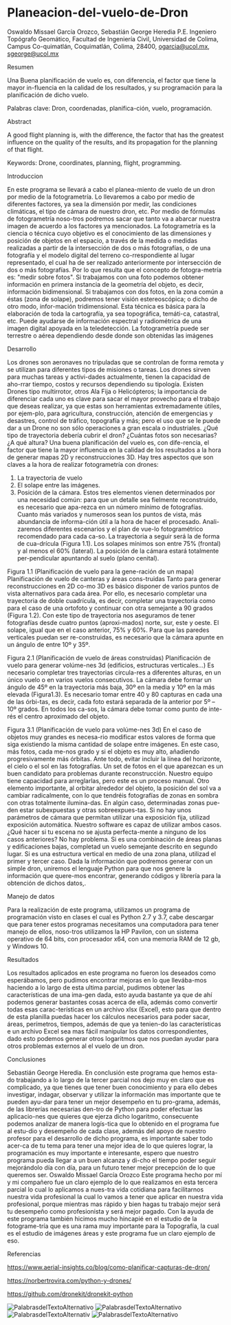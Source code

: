 # Planeacion-del-vuelo-de-Dron
Oswaldo Missael García Orozco, Sebastián George Heredia
P.E. Ingeniero Topógrafo Geomático, Facultad de Ingeniería Civil, Universidad de Colima, Campus Co-quimatlán, Coquimatlán, Colima, 28400, ogarcia@ucol.mx, sgeorge@ucol.mx

Resumen

Una Buena planificación de vuelo es, con diferencia, el factor que tiene la mayor in-fluencia en la calidad de los resultados, y su programación para la planificación de dicho vuelo.

Palabras clave: Dron, coordenadas, planifica-ción, vuelo, programación.

Abstract

A good flight planning is, with the difference, the factor that has the greatest influence on the quality of the results, and its propagation for the planning of that flight.

Keywords:  Drone, coordinates, planning, flight, programming. 

Introduccion

En este programa se llevará a cabo el planea-miento de vuelo de un dron por medio de la fotogrametría. Lo llevaremos a cabo por medio de diferentes factores, ya sea la dimensión por medir, las condiciones climáticas, el tipo de cámara de nuestro dron, etc.
Por medio de fórmulas de fotogrametría noso-tros podremos sacar que tanto va a abarcar nuestra imagen de acuerdo a los factores ya mencionados.
La fotogrametría es la ciencia o técnica cuyo objetivo es el conocimiento de las dimensiones y posición de objetos en el espacio, a través de la medida o medidas realizadas a partir de la intersección de dos o más fotografías, o de una fotografía y el modelo digital del terreno co-rrespondiente al lugar representado, el cual ha de ser realizado anteriormente por intersección de dos o más fotografías.
Por lo que resulta que el concepto de fotogra-metría es: "medir sobre fotos".
Si trabajamos con una foto podemos obtener información en primera instancia de la geometría del objeto, es decir, información bidimensional. Si trabajamos con dos fotos, en la zona común a éstas (zona de solape), podremos tener visión estereoscópica; o dicho de otro modo, infor-mación tridimensional.
Esta técnica es básica para la elaboración de toda la cartografía, ya sea topográfica, temáti-ca, catastral, etc.
Puede ayudarse de información espectral y radiométrica de una imagen digital apoyada en la teledetección.
La fotogrametría puede ser terrestre o aérea dependiendo desde donde son obtenidas las imágenes

Desarrollo

Los drones son aeronaves no tripuladas que se controlan de forma remota y se utilizan para diferentes tipos de misiones o tareas.
Los drones sirven para muchas tareas y activi-dades actualmente, tienen la capacidad de aho-rrar tiempo, costos y recursos dependiendo su tipología.
Existen Drones tipo multirrotor, otros Ala Fija o Helicópteros; la importancia de diferenciar cada uno es clave para sacar el mayor provecho para el trabajo que deseas realizar, ya que estas son herramientas extremadamente útiles, por ejem-plo, para agricultura, construcción, atención de emergencias y desastres, control de tráfico, topografía y más; pero el uso que se le puede dar a un Drone no son sólo operaciones a gran escala o industriales.
¿Qué tipo de trayectoria debería cubrir el dron? ¿Cuántas fotos son necesarias? ¿A qué altura? Una buena planificación del vuelo es, con dife-rencia, el factor que tiene la mayor influencia en la calidad de los resultados a la hora de generar mapas 2D y reconstrucciones 3D.
Hay tres aspectos que son claves a la hora de realizar fotogrametría con drones:
1.	La trayectoria de vuelo
2.	El solape entre las imágenes.
3.	Posición de la cámara.
Estos tres elementos vienen determinados por una necesidad común: para que un detalle sea fielmente reconstruido, es necesario que apa-rezca en un número mínimo de fotografías. Cuanto más variados y numerosos sean los puntos de vista, más abundancia de informa-ción útil a la hora de hacer el procesado. Anali-zaremos diferentes escenarios y el plan de vue-lo fotogramétrico recomendado para cada ca-so.
La trayectoria a seguir será la de forma de cua-drícula (Figura 1.1). Los solapes mínimos son entre 75% (frontal) y al menos el 60% (lateral). La posición de la cámara estará totalmente per-pendicular apuntando al suelo (plano cenital).
 
 Figura 1.1 (Planificación de vuelo para la gene-ración de un mapa)
Planificación de vuelo de canteras y áreas cons-truidas
Tanto para generar reconstrucciones en 2D co-mo 3D es básico disponer de varios puntos de vista alternativos para cada área. Por ello, es necesario completar una trayectoria de doble cuadrícula, es decir, completar una trayectoria como para el caso de una ortofoto y continuar con otra semejante a 90 grados (Figura 1.2). Con este tipo de trayectoria nos aseguramos de tener fotografías desde cuatro puntos (aproxi-mados) norte, sur, este y oeste. El solape, igual que en el caso anterior, 75% y 60%.
Para que las paredes verticales puedan ser re-construidas, es necesario que la cámara apunte en un ángulo de entre 10º y 35º.
  
Figura 2.1 (Planificación de vuelo de áreas construidas)
Planificación de vuelo para generar volúme-nes 3d (edificios, estructuras verticales…)
Es necesario completar tres trayectorias circula-res a diferentes alturas, en un único vuelo o en varios vuelos consecutivos.
La cámara debe formar un ángulo de 45º en la trayectoria más baja, 30º en la media y 10º en la más elevada (Figura1.3). Es necesario tomar entre 40 y 80 capturas en cada una de las órbi-tas, es decir, cada foto estará separada de la anterior por 5º – 10º grados. En todos los ca-sos, la cámara debe tomar como punto de inte-rés el centro aproximado del objeto.
  
Figura 3.1 (Planificación de vuelo para volúme-nes 3d)
En el caso de objetos muy grandes es necesa-rio modificar estos valores de forma que siga existiendo la misma cantidad de solape entre imágenes. En este caso, más fotos, cada me-nos grado y si el objeto es muy alto, añadiendo progresivamente más órbitas.
Ante todo, evitar incluir la línea del horizonte, el cielo o el sol en las fotografías. Un set de fotos en el que aparezcan es un buen candidato para problemas durante reconstrucción. Nuestro equipo tiene capacidad para arreglarlas, pero este es un proceso manual.
Otro elemento importante, al orbitar alrededor del objeto, la posición del sol va a cambiar radicalmente, con lo que tendréis fotografías de zonas en sombra con otras totalmente ilumina-das. En algún caso, determinadas zonas pue-den estar subexpuestas y otras sobreexpues-tas. Si no hay unos parámetros de cámara que permitan utilizar una exposición fija, utilizad exposición automática. Nuestro software es capaz de utilizar ambos casos.
¿Qué hacer si tu escena no se ajusta perfecta-mente a ninguno de los casos anteriores? No hay problema. Si es una combinación de áreas planas y edificaciones bajas, completad un vuelo semejante descrito en segundo lugar. Si es una estructura vertical en medio de una zona plana, utilizad el primer y tercer caso.
Dada la información que podremos generar con un simple dron, uniremos el lenguaje Python para que nos genere la información que quere-mos encontrar, generando códigos y librería para la obtención de dichos datos,.

Manejo de datos

Para la realización de este programa, utilizamos un programa de programación visto en clases el cual es Python 2.7 y 3.7, cabe descargar que para tener estos programas necesitamos una computadora para tener manejo de ellos, noso-tros utilizamos la HP Pavilon, con un sistema operativo de 64 bits, con procesador x64, con una memoria RAM de 12 gb, y Windows 10.

Resultados

Los resultados aplicados en este programa no fueron los deseados como esperábamos, pero pudimos encontrar mejoras en lo que llevába-mos haciendo a lo largo de esta ultima parcial, pudimos obtener las características de una ima-gen dada, esto ayuda bastante ya que de ahí podemos generar bastantes cosas acerca de ella, además como convertir todas esas carac-terísticas en un archivo xlsx (Excel), esto para que dentro de esta planilla puedas hacer los cálculos necesarios para poder sacar, áreas, perímetros, tiempos, además de que ya tenien-do las características e un archivo Excel sea mas fácil manipular los datos correspondientes, dado esto podemos generar otros logaritmos que nos puedan ayudar para otros problemas externos al el vuelo de un dron.

Conclusiones

Sebastián George Heredia.
En conclusión este programa que hemos esta-do trabajando a lo largo de la tercer parcial nos dejo muy en claro que es complicado, ya que tienes que tener buen conocimiento y para ello debes investigar, indagar, observar y utilizar la información mas importante que te pueden ayu-dar para tener un mejor desempeño en tu pro-grama, además, de las librerías necesarias den-tro de Python para poder efectuar las aplicacio-nes que quieres que ejerza dicho logaritmo, consecuente podemos analizar de manera logís-tica que lo obtenido en el programa fue al estu-dio y desempeño de cada clase, además del apoyo de nuestro profesor para el desarrollo de dicho programa, es importante saber todo acer-ca de tu tema para tener una mejor idea de lo que quieres lograr, la programación es muy importante e interesante, espero que nuestro programa pueda llegar a un buen alcanza y di-cho el tiempo poder seguir mejorándolo día con día, para un futuro tener mejor precepción de lo que queremos ser.
Oswaldo Missael García Orozco
Este programa hecho por mí y mi compañero fue un claro ejemplo de lo que realizamos en esta tercera parcial lo cual lo aplicamos a nues-tra vida cotidiana para facilitarnos nuestra vida profesional la cual lo vamos a tener que aplicar en nuestra vida profesional, porque mientras mas rápido y bien hagas tu trabajo mejor será tu desempeño como profesionista y será mejor pagado.
Con la ayuda de este programa también hicimos mucho hincapié en el estudio de la fotograme-tría que es una rama muy importante para la Topografía, la cual es el estudio de imágenes áreas y este programa fue un claro ejemplo de eso.

Referencias

https://www.aerial-insights.co/blog/como-planificar-capturas-de-dron/

https://norbertrovira.com/python-y-drones/

https://github.com/dronekit/dronekit-python 





![PalabrasdelTextoAlternativo](https://raw.githubusercontent.com/ogarcia1704/Planeacion-del-vuelo-de-Dron/master/1.png)
![PalabrasdelTextoAlternativo](https://raw.githubusercontent.com/ogarcia1704/Planeacion-del-vuelo-de-Dron/master/2.png)
![PalabrasdelTextoAlternativ](https://raw.githubusercontent.com/ogarcia1704/Planeacion-del-vuelo-de-Dron/master/3.png)
![PalabrasdelTextoAlternativo](https://raw.githubusercontent.com/ogarcia1704/Planeacion-del-vuelo-de-Dron/master/4.png)

